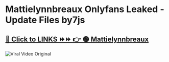 
 # Mattielynnbreaux Onlyfans Leaked - Update Files by7js

## <h2><a href="https://clipsfans.com/Mattielynnbreaux&ref=git">🔗 Click to LINKS ⏩⏩ 👉 🟢 Mattielynnbreaux </a></h2>

<a href="https://clipsfans.com/Mattielynnbreaux&ref=git" rel="nofollow" data-target="animated-image.originalLink"><img src="https://i.ibb.co.com/xMMVF88/686577567.gif" alt="Viral Video Original" style="max-width: 100%; display: inline-block;" data-target="animated-image.originalImage"></a>

